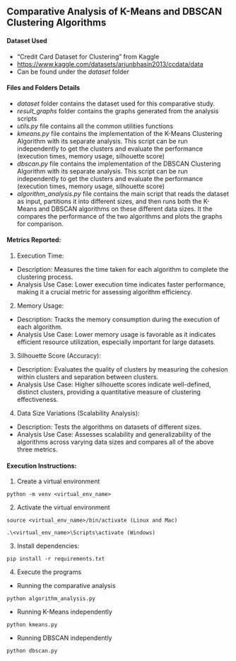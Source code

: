 ## Comparative Analysis of K-Means and DBSCAN Clustering Algorithms

#### Dataset Used
- “Credit Card Dataset for Clustering” from Kaggle
- https://www.kaggle.com/datasets/arjunbhasin2013/ccdata/data
- Can be found under the <em>dataset</em> folder

#### Files and Folders Details
- <i> dataset </i> folder contains the dataset used for this comparative study.
- <i> result_graphs </i> folder contains the graphs generated from the analysis scripts
- <i> utils.py </i> file contains all the common utilities functions
- <i> kmeans.py </i> file contains the implementation of the K-Means Clustering Algorithm with its separate analysis. This script can be run independently to get the clusters and evaluate the performance (execution times, memory usage, silhouette score)
- <i> dbscan.py </i> file contains the implementation of the DBSCAN Clustering Algorithm with its separate analysis. This script can be run independently to get the clusters and evaluate the performance (execution times, memory usage, silhouette score)
- <i> algorithm_analysis.py </i> file contains the main script that reads the dataset as input, partitions it into different sizes, and then runs both the K-Means and DBSCAN algorithms on these different data sizes. It the compares the performance of the two algorithms and plots the graphs for comparison.


#### Metrics Reported:
1. Execution Time:
- Description: Measures the time taken for each algorithm to complete the clustering process.
- Analysis Use Case: Lower execution time indicates faster performance, making it a crucial metric for assessing algorithm efficiency.
2. Memory Usage:
- Description: Tracks the memory consumption during the execution of each algorithm.
- Analysis Use Case: Lower memory usage is favorable as it indicates efficient resource utilization, especially important for large datasets.
3. Silhouette Score (Accuracy):
- Description: Evaluates the quality of clusters by measuring the cohesion within clusters and separation between clusters.
- Analysis Use Case: Higher silhouette scores indicate well-defined, distinct clusters, providing a quantitative measure of clustering effectiveness.
4. Data Size Variations (Scalability Analysis):
- Description: Tests the algorithms on datasets of different sizes.
- Analysis Use Case: Assesses scalability and generalizability of the algorithms across varying data sizes and compares all of the above three metrics.


#### Execution Instructions:
1. Create a virtual environment
```
python -m venv <virtual_env_name>
```

2. Activate the virtual environment
```
source <virtual_env_name>/bin/activate (Linux and Mac)

.\<virtual_env_name>\Scripts\activate (Windows)
```

3. Install dependencies:
```
pip install -r requirements.txt
```

4. Execute the programs
- Running the comparative analysis
```
python algorithm_analysis.py
```

- Running K-Means independently
```
python kmeans.py
```

- Running DBSCAN independently
```
python dbscan.py
```

